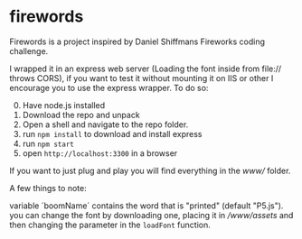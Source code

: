 # firewords

Firewords is a project inspired by Daniel Shiffmans Fireworks coding challenge.

I wrapped it in an express web server (Loading the font inside from file:// throws CORS), if you want to test it without mounting it on IIS or other I encourage you to use the express wrapper. 
To do so:

0) Have node.js installed
1) Download the repo and unpack
2) Open a shell and navigate to the repo folder.
3) run `npm install` to download and install express
4) run `npm start`
5) open `http://localhost:3300` in a browser

If you want to just plug and play you will find everything in the *www/* folder. 

A few things to note:

variable ´boomName´ contains the word that is "printed" (default "P5.js").
you can change the font by downloading one, placing it in */www/assets* and then changing the parameter in the `loadFont` function.
